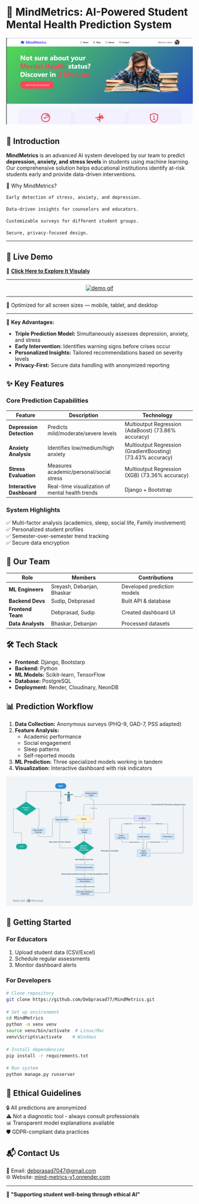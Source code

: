 #  **🧠 MindMetrics: AI-Powered Student Mental Health Prediction System**

![MindMetrics Banner](media/Banner.png)




## **🌟 Introduction**
**MindMetrics** is an advanced AI system developed by our team to predict **depression, anxiety, and stress levels** in students using machine learning. Our comprehensive solution helps educational institutions identify at-risk students early and provide data-driven interventions.

🔹 Why MindMetrics?

    Early detection of stress, anxiety, and depression.

    Data-driven insights for counselors and educators.

    Customizable surveys for different student groups.

    Secure, privacy-focused design.

---

## 🚀 Live Demo

🔗 [**Click Here to Explore It Visulaly**](https://mind-metrics-v1.onrender.com/)

---

<p align="center">
  <a href="https://mind-metrics-v1.onrender.com/">
    <img src="media/preview.gif" alt="demo gif">
  </a>
</p>

---

📱 Optimized for all screen sizes — mobile, tablet, and desktop

---
🔹 **Key Advantages:**
- **Triple Prediction Model:** Simultaneously assesses depression, anxiety, and stress
- **Early Intervention:** Identifies warning signs before crises occur
- **Personalized Insights:** Tailored recommendations based on severity levels
- **Privacy-First:** Secure data handling with anonymized reporting

## **✨ Key Features**

### **Core Prediction Capabilities**
| Feature | Description | Technology |
|---------|-------------|------------|
| **Depression Detection** | Predicts mild/moderate/severe levels | Multioutput Regression (AdaBoost) (73.86% accuracy) |
| **Anxiety Analysis** | Identifies low/medium/high anxiety | Multioutput Regression (GradientBoosting) (73.43% accuracy) |
| **Stress Evaluation** | Measures academic/personal/social stress | Multioutput Regression (XGB) (73.36% accuracy) |
| **Interactive Dashboard** | Real-time visualization of mental health trends | Django + Bootstrap |

### **System Highlights**
✅ Multi-factor analysis (academics, sleep, social life, Family involvement)  
✅ Personalized student profiles  
✅ Semester-over-semester trend tracking  
✅ Secure data encryption  

## **👥 Our Team**
| Role | Members | Contributions |
|------|---------|---------------|
| **ML Engineers** | Sreyash, Debanjan, Bhaskar | Developed prediction models |
| **Backend Devs** | Sudip, Debprasad | Built API & database |
| **Frontend Team** | Debprasad, Sudip | Created dashboard UI |
| **Data Analysts** | Bhaskar, Debanjan | Processed datasets |

## **🛠️ Tech Stack**
- **Frontend:** Django, Bootstarp
- **Backend:** Python
- **ML Models:** Scikit-learn, TensorFlow
- **Database:** PostgreSQL
- **Deployment:** Render, Cloudinary, NeonDB

## **📊 Prediction Workflow**
1. **Data Collection:** Anonymous surveys (PHQ-9, GAD-7, PSS adapted)
2. **Feature Analysis:**
   - Academic performance
   - Social engagement
   - Sleep patterns
   - Self-reported moods
3. **ML Prediction:** Three specialized models working in tandem
4. **Visualization:** Interactive dashboard with risk indicators

![System Architecture](media/architecture.jpg)

## **🚀 Getting Started**
### **For Educators**
1. Upload student data (CSV/Excel)
2. Schedule regular assessments
3. Monitor dashboard alerts

### **For Developers**
```bash
# Clone repository
git clone https://github.com/Debprasad77/MindMetrics.git

# Set up environment
cd MindMetrics
python -m venv venv
source venv/bin/activate  # Linux/Mac
venv\Scripts\activate    # Windows

# Install dependencies
pip install -r requirements.txt

# Run system
python manage.py runserver
```

## **📜 Ethical Guidelines**
🔒 All predictions are anonymized  
⚠️ Not a diagnostic tool - always consult professionals  
📊 Transparent model explanations available  
🛡️ GDPR-compliant data practices  

## **📬 Contact Us**
📧 Email: debprasad7047@gmail.com  
🌐 Website: [mind-metrics-v1.onrender.com](https://mind-metrics-v1.onrender.com/)  

---

**💙 "Supporting student well-being through ethical AI"**  
